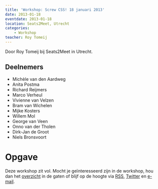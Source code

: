 ```yaml
---
title: 'Workshop: Screw CSS! 18 januari 2013'
date: 2013-01-18
eventdate: 2013-01-18
location: Seats2Meet, Utrecht
categories:
    - Workshop
teacher: Roy Tomeij
---
```


Door Roy Tomeij bij Seats2Meet in Utrecht.

## Deelnemers

-   Michèle van den Aardweg
-   Anita Postma
-   Richard Reijmers
-   Marco Verheul
-   Vivienne van Velzen
-   Bram van Wichelen
-   Mijke Kosters
-   Willem Mol
-   George van Veen
-   Onno van der Tholen
-   Dirk-Jan de Groot
-   Niels Bronsvoort

# Opgave

Deze workshop zit vol. Mocht je geïnteresseerd zijn in de workshop, hou dan het [overzicht](/workshops) in de gaten of blijf op de hoogte via [RSS](http://feeds.feedburner.com/FronteersWorkshops), [Twitter](https://twitter.com/fronteers) en [e-mail](/workshops#per-mail).
